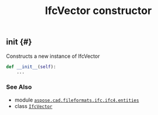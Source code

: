 ﻿---
title: IfcVector constructor
second_title: Aspose.CAD for Python via .NET API References
description: 
type: docs
weight: 10
url: /python-net/aspose.cad.fileformats.ifc.ifc4.entities/ifcvector/__init__/
is_root: false
---

## __init__ {#}

Constructs a new instance of IfcVector



```python
def __init__(self):
    ...
```





### See Also
* module [`aspose.cad.fileformats.ifc.ifc4.entities`](../../)
* class [`IfcVector`](/cad/python-net/aspose.cad.fileformats.ifc.ifc4.entities/ifcvector)
